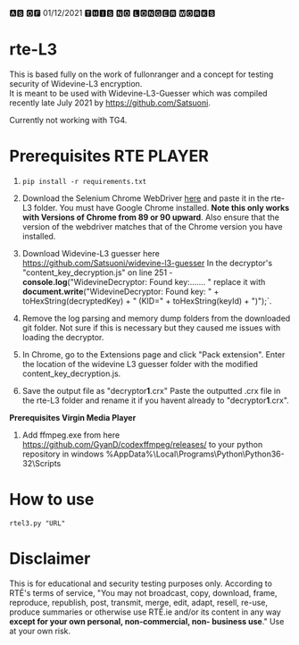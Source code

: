 
🅰🆂 🅾🅵 01/12/2021 🆃🅷🅸🆂 🅽🅾 🅻🅾🅽🅶🅴🆁 🆆🅾🆁🅺🆂


# rte-L3
This is based fully on the work of fullonranger and a concept for testing security of Widevine-L3 encryption.   
It is meant to be used with Widevine-L3-Guesser which was compiled recently late July 2021 by https://github.com/Satsuoni.

Currently not working with TG4.

# Prerequisites RTE PLAYER
1. `pip install -r requirements.txt`

2. Download the Selenium Chrome WebDriver [here](https://chromedriver.chromium.org/downloads) and paste it in the rte-L3 folder. You must have Google Chrome installed. **Note this only works with Versions of Chrome from 89 or 90 upward**.  Also ensure that the version of the webdriver matches that of the Chrome version you have installed. 

3. Download Widevine-L3 guesser here https://github.com/Satsuoni/widevine-l3-guesser
In the decryptor's "content_key_decryption.js" on line 251 - **console.log**("WidevineDecryptor: Found key:....... " replace it with **document.write**("WidevineDecryptor: Found key: " + toHexString(decryptedKey) + " (KID=" + toHexString(keyId) + ")");`.

4. Remove the log parsing and memory dump folders from the downloaded git folder. Not sure if this is necessary but they caused me issues with loading the decryptor.

5. In Chrome, go to the Extensions page and click "Pack extension". Enter the location of the widevine L3 guesser folder with the modified content_key_decryption.js.

6. Save the output file as "decryptor**1**.crx" Paste the outputted .crx file in the rte-L3 folder and rename it if you havent already to "decryptor**1**.crx".

**Prerequisites Virgin Media Player**
1. Add ffmpeg.exe from here 
https://github.com/GyanD/codexffmpeg/releases/
to your python repository in windows
%AppData%\Local\Programs\Python\Python36-32\Scripts

# How to use
`rtel3.py "URL"`



# Disclaimer
This is for educational and security testing purposes only. According to RTÉ's terms of service, "You may not broadcast, copy, download, frame, reproduce, republish, post, transmit, merge, edit, adapt, resell, re-use, produce summaries or otherwise use RTÉ.ie and/or its content in any way **except for your own personal, non-commercial, non- business use**." Use at your own risk.
